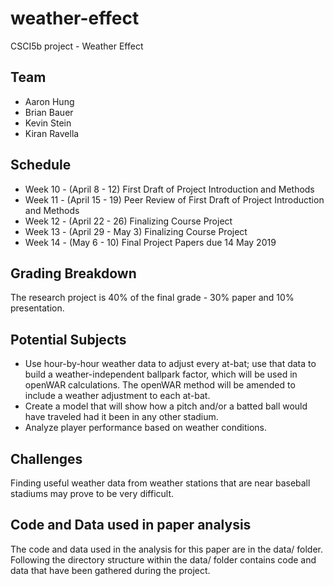 # weather-effect
CSCI5b project - Weather Effect

## Team
* Aaron Hung
* Brian Bauer
* Kevin Stein
* Kiran Ravella

## Schedule
* Week 10 - (April 8 - 12) First Draft of Project Introduction and Methods
* Week 11 - (April 15 - 19) Peer Review of First Draft of Project Introduction and Methods
* Week 12 - (April 22 - 26) Finalizing Course Project
* Week 13 - (April 29 - May 3) Finalizing Course Project
* Week 14 - (May 6 - 10) Final Project Papers due 14 May 2019

## Grading Breakdown
The research project is 40% of the final grade - 30% paper and 10% presentation.

## Potential Subjects
* Use hour-by-hour weather data to adjust every at-bat; use that data to build a weather-independent ballpark factor, which will be used in openWAR calculations.  The openWAR method will be amended to include a weather adjustment to each at-bat.
* Create a model that will show how a pitch and/or a batted ball would have traveled had it been in any other stadium.
* Analyze player performance based on weather conditions.

## Challenges
Finding useful weather data from weather stations that are near baseball stadiums may prove to be very difficult.

## Code and Data used in paper analysis
The code and data used in the analysis for this paper are in the data/ folder.  Following the directory structure within the data/ folder contains code and data that have been gathered during the project.